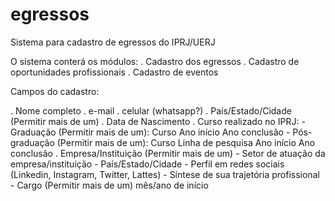 # egressos
Sistema para cadastro de egressos do IPRJ/UERJ



O sistema conterá os módulos:
. Cadastro dos egressos
. Cadastro de oportunidades profissionais
. Cadastro de eventos


Campos do cadastro:

. Nome completo
. e-mail
. celular (whatsapp?)
. País/Estado/Cidade (Permitir mais de um)
. Data de Nascimento
. Curso realizado no IPRJ:
    - Graduação (Permitir mais de um):
    	Curso
    	Ano início
    	Ano conclusão
    - Pós-graduação (Permitir mais de um):
    	Curso
	Linha de pesquisa
    	Ano início
    	Ano conclusão
. Empresa/Instituição (Permitir mais de um)
    - Setor de atuação da empresa/instituição
    - País/Estado/Cidade
    - Perfil em redes sociais (Linkedin, Instagram, Twitter, Lattes)
    - Síntese de sua trajetória profissional
    - Cargo (Permitir mais de um)
        mês/ano de início
